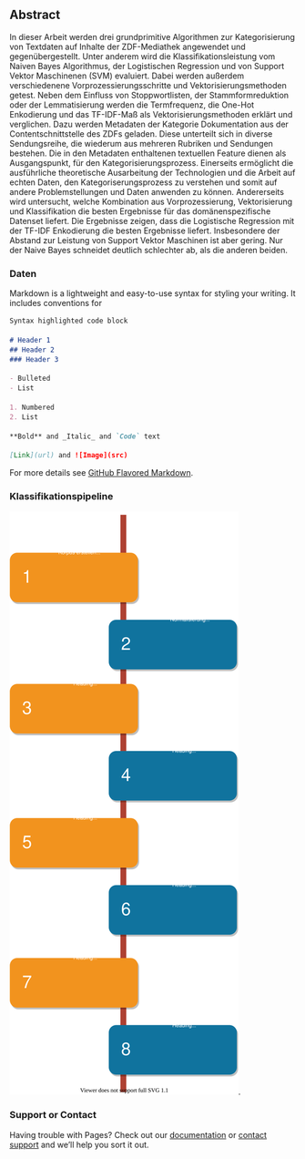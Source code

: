 ## Abstract

In dieser Arbeit werden drei grundprimitive Algorithmen zur Kategorisierung von Textdaten auf Inhalte der ZDF-Mediathek angewendet und gegenübergestellt. Unter anderem wird die Klassifikationsleistung vom Naiven Bayes Algorithmus, der Logistischen Regression und von Support Vektor Maschinenen (SVM) evaluiert. Dabei werden außerdem verschiedenene Vorprozessierungsschritte und Vektorisierungsmethoden getest. Neben dem Einfluss von Stoppwortlisten, der Stammformreduktion oder der Lemmatisierung werden die Termfrequenz, die One-Hot Enkodierung und das TF-IDF-Maß als Vektorisierungsmethoden erklärt und verglichen. Dazu werden Metadaten der Kategorie Dokumentation aus der Contentschnittstelle des ZDFs geladen. Diese unterteilt sich in diverse Sendungsreihe, die wiederum aus mehreren Rubriken und Sendungen bestehen. Die in den Metadaten enthaltenen textuellen Feature dienen als Ausgangspunkt, für den Kategorisierungsprozess.
Einerseits ermöglicht die ausführliche theoretische Ausarbeitung der Technologien und die Arbeit auf echten Daten, den Kategoriserungsprozess zu verstehen und somit auf andere Problemstellungen und Daten anwenden zu können. Andererseits wird untersucht, welche Kombination aus Vorprozessierung, Vektorisierung und Klassifikation die besten Ergebnisse für das domänenspezifische Datenset liefert.
Die Ergebnisse zeigen, dass die Logistische Regression mit der TF-IDF Enkodierung die besten Ergebnisse liefert. Insbesondere der Abstand zur Leistung von Support Vektor Maschinen ist aber gering. Nur der Naive Bayes schneidet deutlich schlechter ab, als die anderen beiden.

### Daten

Markdown is a lightweight and easy-to-use syntax for styling your writing. It includes conventions for

```markdown
Syntax highlighted code block

# Header 1
## Header 2
### Header 3

- Bulleted
- List

1. Numbered
2. List

**Bold** and _Italic_ and `Code` text

[Link](url) and ![Image](src)
```

For more details see [GitHub Flavored Markdown](https://guides.github.com/features/mastering-markdown/).

### Klassifikationspipeline

![Diagramm](Diagram.svg "Diagram").

### Support or Contact

Having trouble with Pages? Check out our [documentation](https://docs.github.com/categories/github-pages-basics/) or [contact support](https://github.com/contact) and we’ll help you sort it out.
